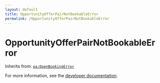 ```yaml
---
layout: default
title: OpportunityOfferPairNotBookableError
permalink: /OpportunityOfferPairNotBookableError
---
```


# OpportunityOfferPairNotBookableError


Inherits from: [`oa:OpenBookingError`](https://openactive.io/OpenBookingError)

For more information, see the [developer documentation](https://developer.openactive.io/data-model/types/).